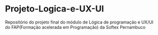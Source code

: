 # Projeto-Logica-e-UX-UI
Repositório do projeto final do módulo de Lógica de programação e UX/UI do FAP(Formação acelerada em Programação) da Softex Pernambuco
